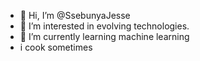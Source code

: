 - 👋 Hi, I’m @SsebunyaJesse
- 👀 I’m interested in evolving technologies.
- 🌱 I’m currently learning machine learning 
- i cook sometimes

<!---
SsebunyaJesse/SsebunyaJesse is a ✨ special ✨ repository because its `README.md` (this file) appears on your GitHub profile.
You can click the Preview link to take a look at your changes.
--->
